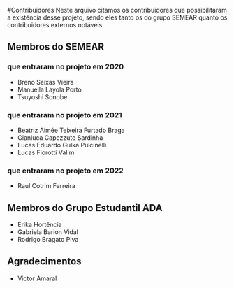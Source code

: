 #Contribuidores
Neste arquivo citamos os contribuidores que possibilitaram a existência desse projeto, sendo eles tanto os do grupo SEMEAR quanto os contribuidores externos notáveis

## Membros do SEMEAR
### que entraram no projeto em 2020
- Breno Seixas Vieira
- Manuella Layola Porto
- Tsuyoshi Sonobe

### que entraram no projeto em 2021
- Beatriz Aimée Teixeira Furtado Braga
- Gianluca Capezzuto Sardinha
- Lucas Eduardo Gulka Pulcinelli
- Lucas Fiorotti Valim

### que entraram no projeto em 2022
- Raul Cotrim Ferreira

## Membros do Grupo Estudantil ADA
- Érika Hortência
- Gabriela Barion Vidal
- Rodrigo Bragato Piva

## Agradecimentos
- Victor Amaral
